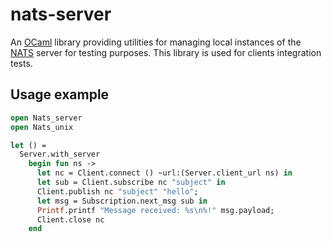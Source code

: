 # nats-server

An [OCaml](https://ocaml.org/) library providing utilities for managing local instances of the [NATS](https://nats.io) server for testing purposes.  This library is used for clients integration tests.

## Usage example

```ocaml
open Nats_server
open Nats_unix

let () =
  Server.with_server
    begin fun ns ->
      let nc = Client.connect () ~url:(Server.client_url ns) in
      let sub = Client.subscribe nc "subject" in
      Client.publish nc "subject" "hello";
      let msg = Subscription.next_msg sub in
      Printf.printf "Message received: %s\n%!" msg.payload;
      Client.close nc
    end
```
